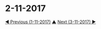 # 2-11-2017



[◀ Previous (1-11-2017)](https://github.com/humayuns/Workspace/blob/master/Diary/2017/November/1/notebook.md) [▲](https://github.com/humayuns/Workspace/tree/master/Diary/2017/November)
[Next (3-11-2017) ▶](https://github.com/humayuns/Workspace/blob/master/Diary/2017/November/3/notebook.md)